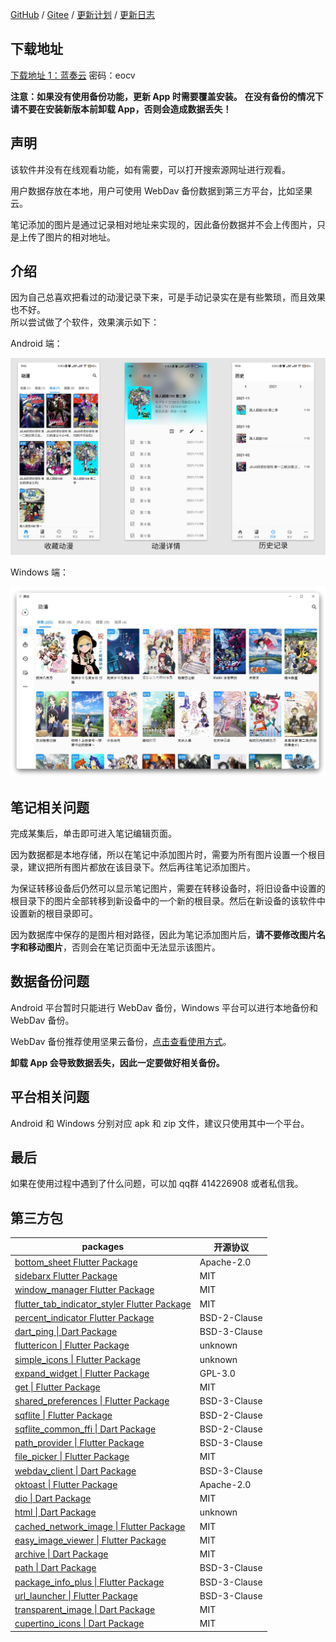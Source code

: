 [GitHub](https://github.com/linyi102/anime_trace) / [Gitee](https://gitee.com/linyi517/anime_trace) / [更新计划](https://www.wolai.com/6CcZSostD8Se5zuqfTNkAC) / [更新日志](https://www.wolai.com/gqSMt2YRuNEzZBwwB5dpVA)

## 下载地址

[下载地址 1：蓝奏云](https://wwc.lanzouw.com/b01uyqcrg?password=eocv) 密码：eocv

**注意：如果没有使用备份功能，更新 App 时需要覆盖安装。**
**在没有备份的情况下请不要在安装新版本前卸载 App，否则会造成数据丢失！**

## 声明

该软件并没有在线观看功能，如有需要，可以打开搜索源网址进行观看。

用户数据存放在本地，用户可使用 WebDav 备份数据到第三方平台，比如坚果云。

笔记添加的图片是通过记录相对地址来实现的，因此备份数据并不会上传图片，只是上传了图片的相对地址。

## 介绍

因为自己总喜欢把看过的动漫记录下来，可是手动记录实在是有些繁琐，而且效果也不好。<br />
所以尝试做了个软件，效果演示如下：

Android 端：

![](./assets/images/example-android.png)

Windows 端：

![](./assets/images/example-win.jpg)

## 笔记相关问题

完成某集后，单击即可进入笔记编辑页面。

因为数据都是本地存储，所以在笔记中添加图片时，需要为所有图片设置一个根目录，建议把所有图片都放在该目录下。然后再往笔记添加图片。

为保证转移设备后仍然可以显示笔记图片，需要在转移设备时，将旧设备中设置的根目录下的图片全部转移到新设备中的一个新的根目录。然后在新设备的该软件中设置新的根目录即可。

因为数据库中保存的是图片相对路径，因此为笔记添加图片后，**请不要修改图片名字和移动图片**，否则会在笔记页面中无法显示该图片。

## 数据备份问题

Android 平台暂时只能进行 WebDav 备份，Windows 平台可以进行本地备份和 WebDav 备份。

WebDav 备份推荐使用坚果云备份，[点击查看使用方式](https://help.jianguoyun.com/?p=2064)。

**卸载 App 会导致数据丢失，因此一定要做好相关备份。**

## 平台相关问题

Android 和 Windows 分别对应 apk 和 zip 文件，建议只使用其中一个平台。

## 最后

如果在使用过程中遇到了什么问题，可以加 qq群 414226908 或者私信我。

## 第三方包

| packages                                                     | 开源协议     |
| ------------------------------------------------------------ | ------------ |
| [bottom_sheet Flutter Package](https://pub.flutter-io.cn/packages/bottom_sheet) | Apache-2.0   |
| [sidebarx Flutter Package](https://pub.flutter-io.cn/packages/sidebarx) | MIT          |
| [window_manager Flutter Package](https://pub.flutter-io.cn/packages/window_manager) | MIT          |
| [flutter_tab_indicator_styler Flutter Package](https://pub.flutter-io.cn/packages/flutter_tab_indicator_styler) | MIT          |
| [percent_indicator Flutter Package](https://pub.flutter-io.cn/packages/percent_indicator) | BSD-2-Clause |
| [dart_ping \| Dart Package](https://pub.flutter-io.cn/packages/dart_ping) | BSD-3-Clause |
| [fluttericon \| Flutter Package](https://pub.flutter-io.cn/packages/fluttericon) | unknown      |
| [simple_icons \| Flutter Package](https://pub.flutter-io.cn/packages/simple_icons) | unknown      |
| [expand_widget \| Flutter Package](https://pub.flutter-io.cn/packages/expand_widget) | GPL-3.0      |
| [get \| Flutter Package](https://pub.flutter-io.cn/packages/get) | MIT          |
| [shared_preferences \| Flutter Package](https://pub.flutter-io.cn/packages/shared_preferences) | BSD-3-Clause |
| [sqflite \| Flutter Package](https://pub.flutter-io.cn/packages/sqflite) | BSD-2-Clause |
| [sqflite_common_ffi \| Dart Package](https://pub.flutter-io.cn/packages/sqflite_common_ffi) | BSD-2-Clause |
| [path_provider \| Flutter Package](https://pub.flutter-io.cn/packages/path_provider) | BSD-3-Clause |
| [file_picker \| Flutter Package](https://pub.flutter-io.cn/packages/file_picker) | MIT          |
| [webdav_client \| Dart Package](https://pub.flutter-io.cn/packages/webdav_client) | BSD-3-Clause |
| [oktoast \| Flutter Package](https://pub.flutter-io.cn/packages/oktoast) | Apache-2.0   |
| [dio \| Dart Package](https://pub.flutter-io.cn/packages/dio) | MIT          |
| [html \| Dart Package](https://pub.flutter-io.cn/packages/html) | unknown      |
| [cached_network_image \| Flutter Package](https://pub.flutter-io.cn/packages/cached_network_image) | MIT          |
| [easy_image_viewer \| Flutter Package](https://pub.flutter-io.cn/packages/easy_image_viewer) | MIT          |
| [archive \| Dart Package](https://pub.flutter-io.cn/packages/archive) | MIT          |
| [path \| Dart Package](https://pub.flutter-io.cn/packages/path) | BSD-3-Clause |
| [package_info_plus \| Flutter Package](https://pub.flutter-io.cn/packages/package_info_plus) | BSD-3-Clause |
| [url_launcher \| Flutter Package](https://pub.flutter-io.cn/packages/url_launcher) | BSD-3-Clause |
| [transparent_image \| Dart Package](https://pub.flutter-io.cn/packages/transparent_image) | MIT          |
| [cupertino_icons \| Dart Package](https://pub.flutter-io.cn/packages/cupertino_icons) | MIT          |

